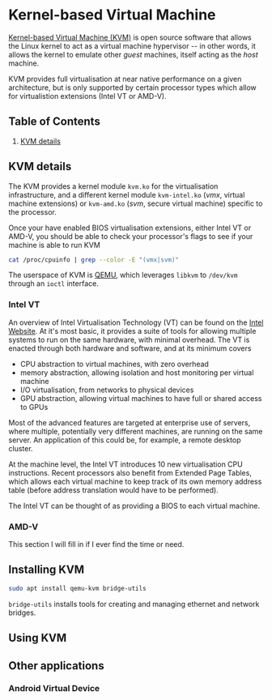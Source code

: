 # Kernel-based Virtual Machine

[Kernel-based Virtual Machine (KVM)](http://linux-kvm.org/) is open source software that allows the Linux kernel to act as a virtual machine hypervisor -- in other words, it allows the kernel to emulate other *guest* machines, itself acting as the *host* machine.

KVM provides full virtualisation at near native performance on a given architecture, but is only supported by certain processor types which allow for virtualistion extensions (Intel VT or AMD-V).

<!--BEGIN TOC-->
## Table of Contents
1. [KVM details](#kvm-details)

<!--END TOC-->

## KVM details
The KVM provides a kernel module `kvm.ko` for the virtualisation infrastructure, and a different kernel module `kvm-intel.ko` (*vmx*, virtual machine extensions) or `kvm-amd.ko` (*svm*, secure virtual machine) specific to the processor.

Once your have enabled BIOS virtualisation extensions, either Intel VT or AMD-V, you should be able to check your processor's flags to see if your machine is able to run KVM
```bash
cat /proc/cpuinfo | grep --color -E "(vmx|svm)"
```

The userspace of KVM is [QEMU](https://www.qemu.org/), which leverages `libkvm` to `/dev/kvm` through an `ioctl` interface.

### Intel VT
An overview of Intel Virtualisation Technology (VT) can be found on the [Intel Website](https://www.intel.com/content/www/us/en/virtualization/virtualization-technology/intel-virtualization-technology.html). At it's most basic, it provides a suite of tools for allowing multiple systems to run on the same hardware, with minimal overhead. The VT is enacted through both hardware and software, and at its minimum covers
- CPU abstraction to virtual machines, with zero overhead
- memory abstraction, allowing isolation and host monitoring per virtual machine 
- I/O virtualisation, from networks to physical devices
- GPU abstraction, allowing virtual machines to have full or shared access to GPUs

Most of the advanced features are targeted at enterprise use of servers, where multiple, potentially very different machines, are running on the same server. An application of this could be, for example, a remote desktop cluster.

At the machine level, the Intel VT introduces 10 new virtualisation CPU instructions. Recent processors also benefit from Extended Page Tables, which allows each virtual machine to keep track of its own memory address table (before address translation would have to be performed).

The Intel VT can be thought of as providing a BIOS to each virtual machine.

### AMD-V
This section I will fill in if I ever find the time or need.

## Installing KVM
```bash
sudo apt install qemu-kvm bridge-utils 
```
`bridge-utils` installs tools for creating and managing ethernet and network bridges.


## Using KVM

## Other applications

###

### Android Virtual Device